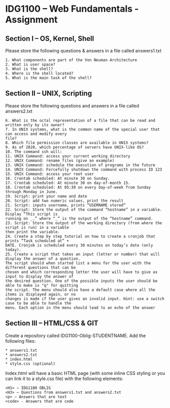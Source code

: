 # IDG1100 – Web Fundamentals - Assignment

## Section I – OS, Kernel, Shell
Please store the following questions & answers in a file called answers1.txt
```
1. What components are part of the Von Neuman Architecture
2. What is user space?
3. What is the shell?
4. Where is the shell located?
5. What is the main task of the shell?
```

## Section II – UNIX, Scripting
Please store the following questions and answers in a file called answers2.txt
```
6. What is the octal representation of a file that can be read and written only by its owner?
7. In UNIX systems, what is the common name of the special user that can access and modify every
file?
8. Which file permission classes are available in UNIX systems?
9. As of 2020, which percentage of servers have UNIX-like OS?
10. The command ssh will:
11. UNIX Command: access your current working directory
12. UNIX Command: rename files (give an example)
13. UNIX Command: schedule the execution of programs in the future
14. UNIX Command: Forcefully shutdown the command with process ID 123
15. UNIX Command: access your root user
16. Crontab scheduled: At minute 30 on Sunday.
17. Crontab scheduled: At minute 30 on day-of-month 15.
18. Crontab scheduled: At 05:30 on every day-of-week from Sunday through Monday in June.
19. Script: print your name and date
20. Script: add two numeric values, print the result
21. Script: inputs username, prints “USERNAME stored”
22. Script: Store the output of the command “hostname” in a variable. Display “This script is
running on _.” where “_” is the output of the “hostname” command.
23. Script: Store the output of the working directory (from where the script is run) in a variable
then print the variable.
24. Create a step by step tutorial on how to create a cronjob that prints “Task scheduled at” +
DATE. Cronjob is scheduled every 30 minutes on today’s date (only today).
25. Create a script that takes an input (letter or number) that will display the answer of a question.
The script should when started list a menu for the user with the different questions that can be
chosen and which corresponding letter the user will have to give as input to display the answer of
the desired question. One of the possible inputs the user should be able to make is "q" for quitting
the script. The menu should also have a default case where all the items is displayed again, or no
changes is made if the user gives an invalid input. Hint: use a switch case to be able to handle the
menu. Each option in the menu should lead to an echo of the answer
```

## Section III – HTML/CSS & GIT
Create a repository called IDG1100-Oblig-STUDENTNAME. Add the following files:
```
* answers1.txt
* answers2.txt
* index.html
* style.css (optional)
```

Index.html will have a basic HTML page (with some inline CSS styling or you can link it to a
style.css file) with the following elements:
```
<H1> – IDG1100 OBLIG
<H3> – Questions from answers1.txt and answers2.txt
<p> – Answers that are text
<code> - Answers that are code
```
